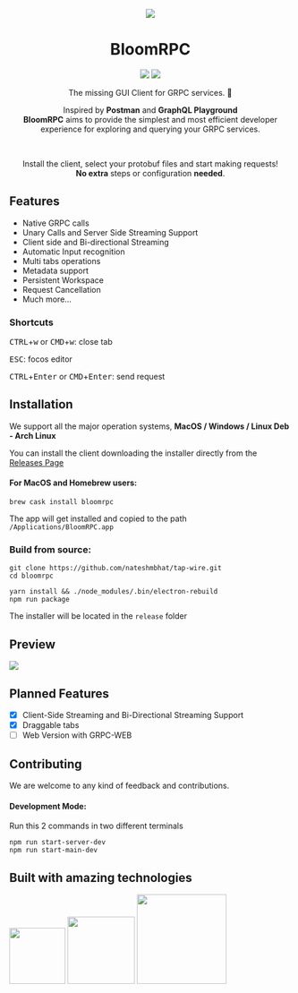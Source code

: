 <p align="center">
  <img src="./resources/blue/256x256.png" />
</p>
<h1 align="center">BloomRPC</h1>

<p align="center">
  <img src="https://img.shields.io/github/release/uw-labs/bloomrpc.svg" />
  <a href="https://uw-labs.slack.com/">
    <img src="https://img.shields.io/badge/Join-Slack-e44a61.svg" />
  </a>
</p>
<p align="center">The missing GUI Client for GRPC services. 🌸 </p>

<p align="center">Inspired by <b>Postman</b> and <b>GraphQL Playground</b> <br/>
  <b>BloomRPC</b> aims to provide the simplest and most efficient developer experience for exploring
and querying your GRPC services.
</p>

<br/>

<p align="center">
  Install the client, select your protobuf files and start making requests! <br/>
  <b>No extra</b> steps or configuration <b>needed</b>.
</p>

## Features

- Native GRPC calls
- Unary Calls and Server Side Streaming Support
- Client side and Bi-directional Streaming
- Automatic Input recognition
- Multi tabs operations
- Metadata support
- Persistent Workspace
- Request Cancellation
- Much more...

### Shortcuts

<kbd>CTRL</kbd>+<kbd>w</kbd> or <kbd>CMD</kbd>+<kbd>w</kbd>: close tab

<kbd>ESC</kbd>: focos editor

<kbd>CTRL</kbd>+<kbd>Enter</kbd> or <kbd>CMD</kbd>+<kbd>Enter</kbd>: send request

## Installation
We support all the major operation systems, **MacOS / Windows / Linux Deb - Arch Linux**

You can install the client downloading the installer directly from the [Releases Page](https://github.com/uw-labs/bloomrpc/releases)

#### For MacOS and Homebrew users:

```
brew cask install bloomrpc
```
The app will get installed and copied to the path `/Applications/BloomRPC.app`

### Build from source:

```
git clone https://github.com/nateshmbhat/tap-wire.git
cd bloomrpc

yarn install && ./node_modules/.bin/electron-rebuild
npm run package
```
The installer will be located in the `release` folder

## Preview

<img src="./resources/editor-preview.gif" />


## Planned Features

- [x] Client-Side Streaming and Bi-Directional Streaming Support
- [x] Draggable tabs
- [ ] Web Version with GRPC-WEB

## Contributing

We are welcome to any kind of feedback and contributions.

#### Development Mode:

Run this 2 commands in two different terminals
```
npm run start-server-dev
npm run start-main-dev
```

## Built with amazing technologies

<p float="left">
  <img src="./resources/thirdparties/electron-logo.png" width="100"/>
  <img src="./resources/thirdparties/react-logo.png" width="120" />
  <img src="./resources/thirdparties/grpc-logo.png" width="160" />
</p>
